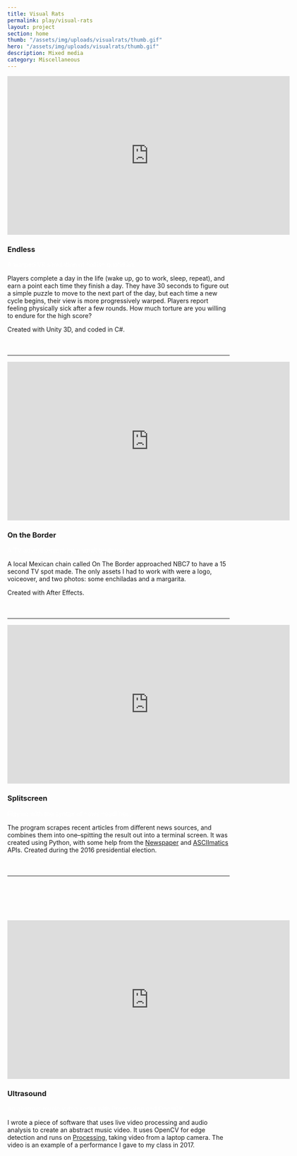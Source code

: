 ```yaml
---
title: Visual Rats
permalink: play/visual-rats
layout: project
section: home
thumb: "/assets/img/uploads/visualrats/thumb.gif"
hero: "/assets/img/uploads/visualrats/thumb.gif"
description: Mixed media
category: Miscellaneous
---
```


<!-- ### Endless
A warped VR simulation of hellish quotidian

<div class="video-responsive">
        <iframe src="https://player.vimeo.com/video/237709819?background=1&muted=0" width="640" height="360" frameborder="0" webkitallowfullscreen mozallowfullscreen allowfullscreen></iframe>
</div> -->

<div class="video-responsive">
        <iframe src="https://player.vimeo.com/video/237709819?background=1&muted=0" width="640" height="360" frameborder="0" webkitallowfullscreen mozallowfullscreen allowfullscreen></iframe>
</div>

<div class="narrow-content">
  <h3>Endless</h3>
  <p style="color:white">A warped VR simulation of hellish quotidian.</p>
  <p>Players complete a day in the life (wake up, go to work, sleep, repeat), and earn a point each time they finish a day. They have 30 seconds to figure out a simple puzzle to move to the next part of the day, but each time a new cycle begins, their view is more progressively warped. Players report feeling physically sick after a few rounds. How much torture are you willing to endure for the high score?</p>

  <p>Created with Unity 3D, and coded in C#.</p>
</div>

<hr style="margin-top:50px">



<div class="video-responsive">
  <iframe src="https://player.vimeo.com/video/256128256?background=1&muted=0" width="640" height="360" frameborder="0" webkitallowfullscreen mozallowfullscreen allowfullscreen></iframe>
</div>

<div class="narrow-content">
  <h3>On the Border</h3>
  <p style="color:white">A TV advertisement for a small business.</p>
  <p>A local Mexican chain called On The Border approached NBC7 to have a 15 second TV spot made. The only assets I had to work with were a logo, voiceover, and two photos: some enchiladas and a margarita.</p>

  <p>Created with After Effects.</p>
</div>

<hr style="margin-top:50px">

<div class="video-responsive">
  <iframe src="https://player.vimeo.com/video/245870936?background=1&muted=0" width="640" height="360" frameborder="0" webkitallowfullscreen mozallowfullscreen allowfullscreen></iframe>
</div>

<div class="narrow-content">
  <h3>Splitscreen</h3>
  <p style="color:white">Playing with the syntax of news headlines.</p>
  <p>The program scrapes recent articles from different news sources, and combines them into one–spitting the result out into a terminal screen. It was created using Python, with some help from the <a href="https://newspaper.readthedocs.io/en/latest/">Newspaper</a> and <a href="https://github.com/peterbrittain/asciimatics">ASCIImatics</a> APIs. Created during the 2016 presidential election.</p>
</div>

<hr style="margin-top:50px">

<div class="video-responsive" style="margin-top:100px">
    <iframe src="https://player.vimeo.com/video/326197897?background=1&muted=0" width="640" height="360" frameborder="0" webkitallowfullscreen mozallowfullscreen allowfullscreen></iframe>
</div>

<div class="narrow-content">
  <h3>Ultrasound</h3>
  <p style="color:white">An abstract music video script with Processing and OpenCV.</p>
  <p>I wrote a piece of software that uses live video processing and audio analysis to create an abstract music video. It uses OpenCV for edge detection and runs on <a href="https://processing.org/">Processing</a>, taking video from a laptop camera. The video is an example of a performance I gave to my class in 2017.</p>
</div>
